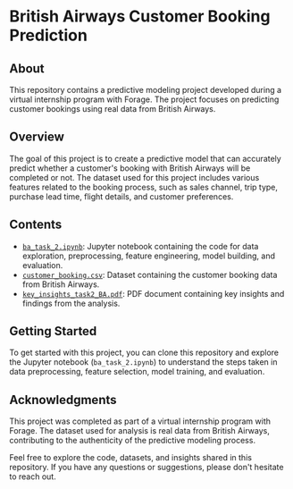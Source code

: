 # British Airways Customer Booking Prediction

## About

This repository contains a predictive modeling project developed during a virtual internship program with Forage. The project focuses on predicting customer bookings using real data from British Airways.

## Overview

The goal of this project is to create a predictive model that can accurately predict whether a customer's booking with British Airways will be completed or not. The dataset used for this project includes various features related to the booking process, such as sales channel, trip type, purchase lead time, flight details, and customer preferences.

## Contents

- [`ba_task_2.ipynb`](ba_task_2.ipynb): Jupyter notebook containing the code for data exploration, preprocessing, feature engineering, model building, and evaluation.
- [`customer_booking.csv`](customer_booking.csv): Dataset containing the customer booking data from British Airways.
- [`key_insights_task2_BA.pdf`](key_insights_task2_BA.pdf): PDF document containing key insights and findings from the analysis.

## Getting Started

To get started with this project, you can clone this repository and explore the Jupyter notebook (`ba_task_2.ipynb`) to understand the steps taken in data preprocessing, feature selection, model training, and evaluation.

## Acknowledgments

This project was completed as part of a virtual internship program with Forage. The dataset used for analysis is real data from British Airways, contributing to the authenticity of the predictive modeling process.

Feel free to explore the code, datasets, and insights shared in this repository. If you have any questions or suggestions, please don't hesitate to reach out.
